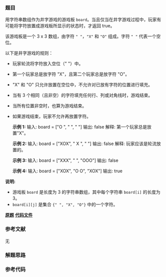 ### 题目
用字符串数组作为井字游戏的游戏板 `board`。当且仅当在井字游戏过程中，玩家有可能将字符放置成游戏板所显示的状态时，才返回 true。

该游戏板是一个 3 x 3 数组，由字符 `" "`，`"X"` 和 `"O"` 组成。字符 `" "` 代表一个空位。

以下是井字游戏的规则：

  * 玩家轮流将字符放入空位（" "）中。
  * 第一个玩家总是放字符 "X"，且第二个玩家总是放字符 "O"。
  * "X" 和 "O" 只允许放置在空位中，不允许对已放有字符的位置进行填充。
  * 当有 3 个相同（且非空）的字符填充任何行、列或对角线时，游戏结束。
  * 当所有位置非空时，也算为游戏结束。
  * 如果游戏结束，玩家不允许再放置字符。

    
    
    **示例 1:**
    输入: board = ["O  ", "   ", "   "]
    输出: false
    解释: 第一个玩家总是放置"X"。
    
    **示例 2:**
    输入: board = ["XOX", " X ", "   "]
    输出: false
    解释: 玩家应该是轮流放置的。
    
    **示例 3:**
    输入: board = ["XXX", "   ", "OOO"]
    输出: false
    
    **示例 4:**
    输入: board = ["XOX", "O O", "XOX"]
    输出: true
    

**说明:**

  * 游戏板 `board` 是长度为 3 的字符串数组，其中每个字符串 `board[i]` 的长度为 3。
  *  `board[i][j]` 是集合 `{" ", "X", "O"}` 中的一个字符。

 **[原题](https://leetcode-cn.com/problems/valid-tic-tac-toe-state/)**    **[代码文件]()**


### 参考文献
无

### 解题思路




### 参考代码

```go


```




